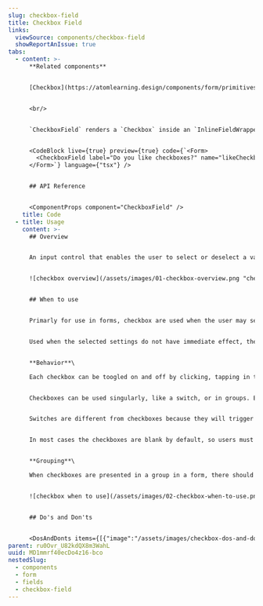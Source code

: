 ```yaml
---
slug: checkbox-field
title: Checkbox Field
links:
  viewSource: components/checkbox-field
  showReportAnIssue: true
tabs:
  - content: >-
      **Related components**


      [Checkbox](https://atomlearning.design/components/form/primitives/checkbox)


      <br/>


      `CheckboxField` renders a `Checkbox` inside an `InlineFieldWrapper`, providing a consistent layout for a checkbox, label and, when applicable, an error.


      <CodeBlock live={true} preview={true} code={`<Form>
        <CheckboxField label="Do you like checkboxes?" name="likeCheckboxes" />
      </Form>`} language={"tsx"} />


      ## API Reference


      <ComponentProps component="CheckboxField" />
    title: Code
  - title: Usage
    content: >-
      ## Overview


      An input control that enables the user to select or deselect a value, usually within a set of predefined options.


      ![checkbox overview](/assets/images/01-checkbox-overview.png "checkbox overview")


      ## When to use


      Primarly for use in forms, checkbox are used when the user may select any number of choices, including zero, one, or several.


      Used when the selected settings do not have immediate effect, these require confirmation.


      **Behavior**\

      Each checkbox can be toogled on and off by clicking, tapping in touchscreen devices, or by keyboard through tabbing and pressing the ‘Enter’ key, on either the box area or its label.


      Checkboxes can be used singularly, like a switch, or in groups. Each checkbox is independent of all other checkboxes, so checking one box doesn't uncheck the others.


      Switches are different from checkboxes because they will trigger the state change directly, but Checkbox just marks the state as changed and this needs to be submitted.


      In most cases the checkboxes are blank by default, so users must actively click to activate it.


      **Grouping**\

      When checkboxes are presented in a group in a form, there should be at least a global label if no other description is present, stablishing the relation between the elements in a simple brief manner with no more than 2 or 3 words.


      ![checkbox when to use](/assets/images/02-checkbox-when-to-use.png "checkbox when to use")


      ## Do's and Don'ts


      <DosAndDonts items={[{"image":"/assets/images/checkbox-dos-and-donts-01.svg","type":"do","description":"In groups, allow users to select more than one choice. "},{"image":"/assets/images/checkbox-dos-and-donts-02.svg","type":"dont","description":"Use for mutually exclusive options, in that case use a radio button instead."},{"image":"/assets/images/checkbox-dos-and-donts-03.svg","type":"do","description":"Label should be short, descriptive, and possitive. Users should know what will happen if they check a particular box, and what will happen if not."},{"image":"/assets/images/checkbox-dos-and-donts-04.svg","type":"dont","description":"Use negative wording that may confuse the user. If you need to do this is better to have two radio buttons with each of the two cases."},{"image":"/assets/images/checkbox-dos-and-donts-05.svg","type":"do","description":"Start labels with a capital letter"},{"image":"/assets/images/checkbox-dos-and-donts-06.svg","type":"dont","description":"Include punctuation after checkbox labels"},{"image":"/assets/images/checkbox-dos-and-donts-07.svg","type":"do","description":"Leave the checkboxes blank by default, so users must actively click to activate it."},{"image":"/assets/images/checkbox-dos-and-donts-08.svg","type":"dont","description":"Use the selection of a check box to perform commands or display other windows"},{"image":"/assets/images/checkbox-dos-and-donts-09.svg","type":"do","description":"Include both the box and label in the selection target so users have larger target area to interact with."}]} />
parent: ru0Ovr_U82kdQX8m3WahL
uuid: MD1mmrf40ecDo4z16-bco
nestedSlug:
  - components
  - form
  - fields
  - checkbox-field
---
```

